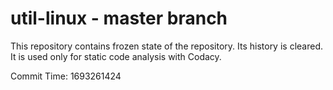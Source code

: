 # util-linux - master branch

This repository contains frozen state of the repository.
Its history is cleared. It is used only for static code
analysis with Codacy.

Commit Time: 1693261424
